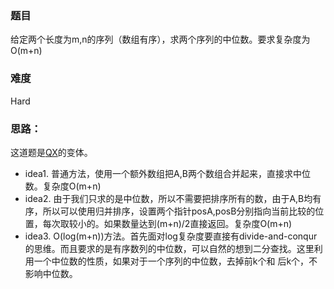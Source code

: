 ### 题目
给定两个长度为m,n的序列（数组有序），求两个序列的中位数。要求复杂度为O(m+n)

### 难度
Hard

### 思路：
这道题是[QX](...)的变体。
- idea1. 普通方法，使用一个额外数组把A,B两个数组合并起来，直接求中位数。复杂度O(m+n)
- idea2. 由于我们只求的是中位数，所以不需要把排序所有的数，由于A,B均有序，所以可以使用归并排序，设置两个指针posA,posB分别指向当前比较的位置，每次取较小的。如果数量达到(m+n)/2直接返回。复杂度O(m+n)
- idea3. O(log(m+n))方法。首先面对log复杂度要直接有divide-and-conqur的思维。而且要求的是有序数列的中位数，可以自然的想到二分查找。这里利用一个中位数的性质，如果对于一个序列的中位数，去掉前k个和
后k个，不影响中位数。